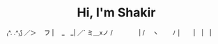 <h1 align="center">Hi, I'm Shakir</h1>

₍^. .^₎⟆
             ／＞　 フ
            | 　_　_| 
          ／` ミ＿xノ 
         /　　　　 |
        /　 ヽ　　 ﾉ
        │　　|　|　|


